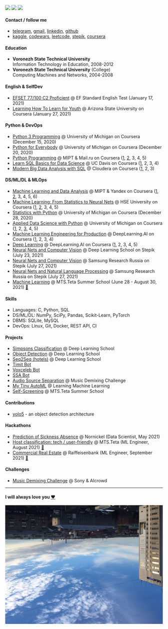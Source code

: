 
![](https://komarev.com/ghpvc/?username=vaaliferov&color=green)
![](https://img.shields.io/github/followers/vaaliferov?style=social)
![](https://img.shields.io/github/stars/vaaliferov?style=social)

#### Contact / follow me
* [telegram](https://t.me/vaaliferov), 
[gmail](mailto:vaaliferov@gmail.com), [linkedin](https://www.linkedin.com/in/vaaliferov), [github](https://github.com/vaaliferov)
* [kaggle](https://www.kaggle.com/valentinaliferov), [codewars](https://www.codewars.com/users/vaaliferov), [leetcode](https://leetcode.com/vaaliferov), [stepik](https://stepik.org/users/313008459), [coursera](https://www.coursera.org/user/479f5528aa860afe28b9cf0b753fd180)

#### Education
* **Voronezh State Technical University**  
Information Technology in Education, 2008-2012  
* **Voronezh State Technical University** (College)  
Computing Machines and Networks, 2004-2008  

#### English & SelfDev
* [EFSET 77/100 C2 Proficient](https://www.efset.org/cert/k2nzen) @ EF Standard English Test (January 17, 2021)
* [Learning How To Learn for Youth](https://coursera.org/share/36600205deb7c2f1451f36c1ff27f142) @ Arizona State University on Coursera (January 27, 2021)

#### Python & DevOps
* [Python 3 Programming](https://coursera.org/share/15cfb0a65112f00710402f976285d971) @ University of Michigan on Coursera (December 15, 2020)
* [Python for Everybody](https://coursera.org/share/b81fb0327d0fb6b1a22b1955fb545d0d) @ University of Michigan on Coursera (December 20, 2020)
* [Python Programming](https://www.coursera.org/specializations/programming-in-python) @ MIPT & Mail.ru on Coursera ([1](https://coursera.org/share/25ebe255ef1f76fbc199dec43d664296), [2](https://coursera.org/share/4853201bdd4df854b7034f404d896c50), 3, 4, 5)
* [Learn SQL Basics for Data Science](https://www.coursera.org/specializations/learn-sql-basics-data-science) @ UC Davis on Coursera ([1](https://coursera.org/share/3c2364cdcbb990fabb3c2d8cd5712ac9), 2, 3, 4)
* [Modern Big Data Analysis with SQL](https://www.coursera.org/specializations/cloudera-big-data-analysis-sql) @ Cloudera on Coursera ([1](https://coursera.org/share/c653a2c1ae42c4ac3694b31a07d7c28b), 2, 3)

#### DS/ML/DL & MLOps
* [Machine Learning and Data Analysis](https://www.coursera.org/specializations/machine-learning-data-analysis) @ MIPT & Yandex on Coursera ([1](https://coursera.org/share/5858bede591b53268f52cc0475cc6753), [2](https://coursera.org/share/06d0928f9daf58ec5ff94971fc920b0b), 3, 4, 5, 6)
* [Machine Learning: From Statistics to Neural Nets](https://www.coursera.org/specializations/machine-learning-from-statistics-to-neural-networks) @ HSE University on Coursera ([1](https://coursera.org/share/e3551625dcda0c8383d3f782767bbbdc), [2](https://coursera.org/share/a1a57bb622b71103273d6023a50d0194), 3, 4, 5)
* [Statistics with Python](https://coursera.org/share/50d4faae3e4c02774267f7a2c4daaf9a) @ University of Michigan on Coursera (December 28, 2020)
* [Applied Data Science with Python](https://www.coursera.org/specializations/data-science-python) @ University of Michigan on Coursera ([1](https://coursera.org/share/105a641bd2f6047f4f27640d70e7ff1c), 2, [3](https://coursera.org/share/0152c44921662db97f9b4ee0cf67c374), 4, 5)
* [Machine Learning Engineering for Production](https://www.coursera.org/specializations/machine-learning-engineering-for-production-mlops) @ DeepLearning.AI on Coursera ([1](https://coursera.org/share/39651f47cecf35cce321c70f2850829c), 2, 3, 4)
* [Deep Learning](https://www.coursera.org/specializations/deep-learning) @ DeepLearning.AI on Coursera ([1](https://coursera.org/share/bbef9f064940cde68053ee0ff99faf8e), 2, 3, 4, 5)
* [Neural Nets and Computer Vision](certificates/dls_advanced_summer_2021.pdf) @ Deep Learning School on Stepik (July 23, 2021)
* [Neural Nets and Computer Vision](https://stepik.org/cert/1038176) @ Samsung Research Russia on Stepik (July 27, 2021)
* [Neural Nets and Natural Language Processing](https://stepik.org/cert/1041945) @ Samsung Research Russia on Stepik (July 27, 2021)
* [Machine Learning](certificates/mts_teta_school.pdf) @ MTS.Teta Summer School (June 28 - August 30, 2021) [:link:](https://www.teta.mts.ru/#mach)

#### Skills
* Languages: C, Python, SQL
* DS/ML/DL:  NumPy, SciPy, Pandas, Scikit-Learn, PyTorch
* DBMS:      SQLite, MySQL
* DevOps:    Linux, Git, Docker, REST API, CI

#### Projects
* [Simpsons Classification](https://github.com/vaaliferov/practice/tree/master/075a_simpsons) @ Deep Learning School
* [Object Detection](https://github.com/vaaliferov/practice/tree/master/083a_object_detection) @ Deep Learning School
* [Seq2Seq (hotels)](https://github.com/vaaliferov/practice/tree/master/101_seq2seq) @ Deep Learning School
* [Timit Bot](https://github.com/vaaliferov/practice/tree/master/108_timit_bot)
* [Voxceleb Bot](https://github.com/vaaliferov/practice/tree/master/107_voxceleb_bot)
* [SSA Bot](https://github.com/vaaliferov/practice/tree/master/109_ssa_bot)
* [Audio Source Separation](https://github.com/vaaliferov/practice/tree/master/088a_unmix) @ Music Demixing Challenge
* [My Tiny AutoML](https://github.com/vaaliferov/practice/tree/master/087a_my_tiny_automl) @ Learning Machine Learning
* [Self-Screening](https://github.com/vaaliferov/paranormal) @ MTS.Teta Summer School

#### Contributions
* [yolo5](https://github.com/ultralytics/yolov5) - an object detection architecture

#### Hackathons
* [Prediction of Sickness Absence](https://nnhackathon.ru) @ Nornickel (Data Scientist, May 2021)
* [Host classification: tech / user-friendly](certificates/mts_teta_hack.pdf) @ MTS.Teta (ML Engineer, August 2021) [:link:](https://edtech17.notion.site/2021-c23a63bbc7fc4003adc01e3c2fe85018)
* [Commercial Real Estate](certificates/raifhack.pdf) @ Raiffeisenbank (ML Engineer, September 2021) [:link:](https://raifhack.ru)

#### Challenges
* [Music Demixing Challenge](https://www.aicrowd.com/challenges/music-demixing-challenge-ismir-2021/) @ Sony & AIcrowd
-----------------------
#### I will always love you [❤️](index.md)
![Alt Text](pics/2.jpg)
